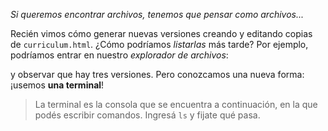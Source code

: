_Si queremos encontrar archivos, tenemos que pensar como archivos..._

Recién vimos cómo generar nuevas versiones creando y editando copias de `curriculum.html`. ¿Cómo podríamos _listarlas_ más tarde? Por ejemplo, podríamos entrar en nuestro _explorador de archivos_:

<div 
  class="mu-filebrowser" 
  data-file="{
    'curriculum-v1.html': '',
    'curriculum-v2.html': '',
    'curriculum-v3.html': '',
  }">
</div>

y observar que hay tres versiones. Pero conozcamos una nueva forma: ¡usemos **una terminal**!

> La terminal es la consola que se encuentra a continuación, en la que podés escribir comandos. Ingresá `ls` y fijate qué pasa.  

